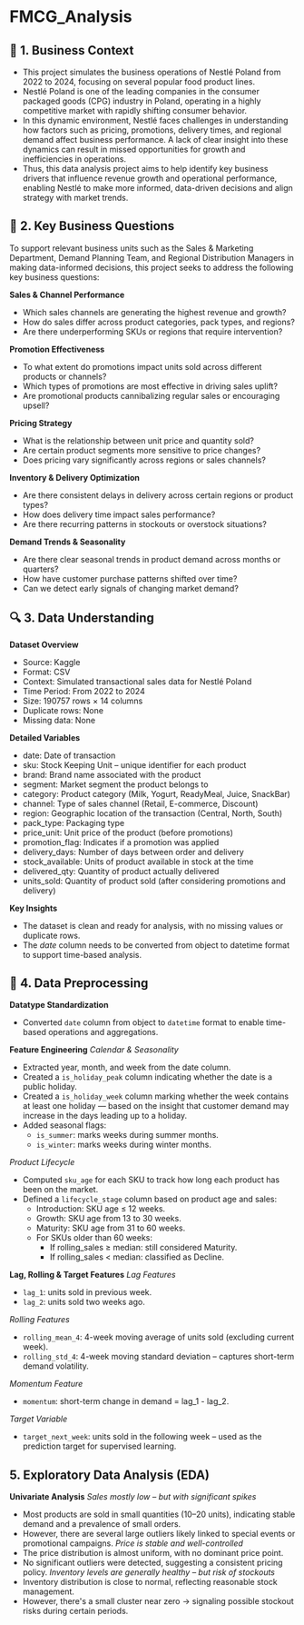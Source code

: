 # FMCG_Analysis
## 🧠 1. Business Context
- This project simulates the business operations of Nestlé Poland from 2022 to 2024, focusing on several popular food product lines.
- Nestlé Poland is one of the leading companies in the consumer packaged goods (CPG) industry in Poland, operating in a highly competitive market with rapidly shifting consumer behavior.
- In this dynamic environment, Nestlé faces challenges in understanding how factors such as pricing, promotions, delivery times, and regional demand affect business performance. A lack of clear insight into these dynamics can result in missed opportunities for growth and inefficiencies in operations.
- Thus, this data analysis project aims to help identify key business drivers that influence revenue growth and operational performance, enabling Nestlé to make more informed, data-driven decisions and align strategy with market trends.

## 🎯 2. Key Business Questions
To support relevant business units such as the Sales & Marketing Department, Demand Planning Team, and Regional Distribution Managers in making data-informed decisions, this project seeks to address the following key business questions:

**Sales & Channel Performance**
- Which sales channels are generating the highest revenue and growth?
- How do sales differ across product categories, pack types, and regions?
- Are there underperforming SKUs or regions that require intervention?

**Promotion Effectiveness**
- To what extent do promotions impact units sold across different products or channels?
- Which types of promotions are most effective in driving sales uplift?
- Are promotional products cannibalizing regular sales or encouraging upsell?

**Pricing Strategy**
- What is the relationship between unit price and quantity sold?
- Are certain product segments more sensitive to price changes?
- Does pricing vary significantly across regions or sales channels?

**Inventory & Delivery Optimization**
- Are there consistent delays in delivery across certain regions or product types?
- How does delivery time impact sales performance?
- Are there recurring patterns in stockouts or overstock situations?

**Demand Trends & Seasonality**
- Are there clear seasonal trends in product demand across months or quarters?
- How have customer purchase patterns shifted over time?
- Can we detect early signals of changing market demand?

## 🔍 3. Data Understanding
**Dataset Overview**
- Source: Kaggle
- Format: CSV
- Context: Simulated transactional sales data for Nestlé Poland
- Time Period: From 2022 to 2024
- Size: 190757 rows × 14 columns
- Duplicate rows: None
- Missing data: None

**Detailed Variables**
- date: Date of transaction
- sku: Stock Keeping Unit – unique identifier for each product
- brand: Brand name associated with the product
- segment: Market segment the product belongs to
- category: Product category (Milk, Yogurt, ReadyMeal, Juice, SnackBar)
- channel: Type of sales channel (Retail, E-commerce, Discount)
- region: Geographic location of the transaction (Central, North, South)
- pack_type: Packaging type
- price_unit: Unit price of the product (before promotions)
- promotion_flag: Indicates if a promotion was applied
- delivery_days: Number of days between order and delivery
- stock_available: Units of product available in stock at the time
- delivered_qty: Quantity of product actually delivered
- units_sold: Quantity of product sold (after considering promotions and delivery)

**Key Insights**
- The dataset is clean and ready for analysis, with no missing values or duplicate rows.
- The *date* column needs to be converted from object to datetime format to support time-based analysis.

## 🔁 4. Data Preprocessing
**Datatype Standardization**
- Converted `date` column from object to `datetime` format to enable time-based operations and aggregations.

**Feature Engineering**
*Calendar & Seasonality*
- Extracted year, month, and week from the date column.
- Created a `is_holiday_peak` column indicating whether the date is a public holiday.
- Created a `is_holiday_week` column marking whether the week contains at least one holiday — based on the insight that customer demand may increase in the days leading up to a holiday.
- Added seasonal flags:
  - `is_summer`: marks weeks during summer months.
  - `is_winter`: marks weeks during winter months.

*Product Lifecycle*
- Computed `sku_age` for each SKU to track how long each product has been on the market.
- Defined a `lifecycle_stage` column based on product age and sales:
  - Introduction: SKU age ≤ 12 weeks.
  - Growth: SKU age from 13 to 30 weeks.
  - Maturity: SKU age from 31 to 60 weeks.
  - For SKUs older than 60 weeks:
    - If rolling_sales ≥ median: still considered Maturity.
    - If rolling_sales < median: classified as Decline.

**Lag, Rolling & Target Features**
*Lag Features*
- `lag_1`: units sold in previous week.
- `lag_2`: units sold two weeks ago.

*Rolling Features*
- `rolling_mean_4`: 4-week moving average of units sold (excluding current week).
- `rolling_std_4`: 4-week moving standard deviation – captures short-term demand volatility.

*Momentum Feature*
- `momentum`: short-term change in demand = lag_1 - lag_2.

*Target Variable*
- `target_next_week`: units sold in the following week – used as the prediction target for supervised learning.

## 5. Exploratory Data Analysis (EDA)
**Univariate Analysis**
*Sales mostly low – but with significant spikes*
- Most products are sold in small quantities (10–20 units), indicating stable demand and a prevalence of small orders.
- However, there are several large outliers likely linked to special events or promotional campaigns.
*Price is stable and well-controlled*
- The price distribution is almost uniform, with no dominant price point.
- No significant outliers were detected, suggesting a consistent pricing policy.
*Inventory levels are generally healthy – but risk of stockouts*
- Inventory distribution is close to normal, reflecting reasonable stock management.
- However, there's a small cluster near zero → signaling possible stockout risks during certain periods.

